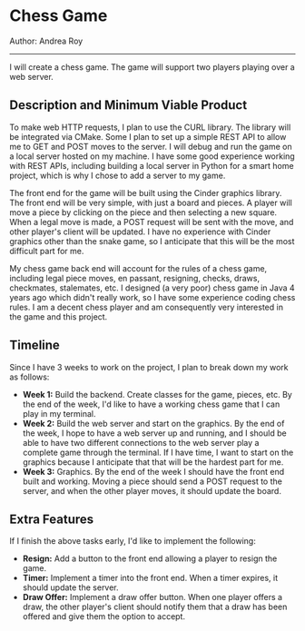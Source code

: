 # Chess Game

Author: Andrea Roy

---
I will create a chess game. The game will support two players playing over a web server.

## Description and Minimum Viable Product
To make web HTTP requests, I plan to use the CURL library. The library will be integrated via CMake. Some I plan to set up a simple REST API to allow me to GET and POST moves to the server. I will debug and run the game on a local server hosted on my machine. I have some good experience working with REST APIs, including building a local server in Python for a smart home project, which is why I chose to add a server to my game.

The front end for the game will be built using the Cinder graphics library. The front end will be very simple, with just a board and pieces. A player will move a piece by clicking on the piece and then selecting a new square. When a legal move is made, a POST request will be sent with the move, and other player's client will be updated. I have no experience with Cinder graphics other than the snake game, so I anticipate that this will be the most difficult part for me.

My chess game back end will account for the rules of a chess game, including legal piece moves, en passant, resigning, checks, draws, checkmates, stalemates, etc. I designed (a very poor) chess game in Java 4 years ago which didn't really work, so I have some experience coding chess rules. I am a decent chess player and am consequently very interested in the game and this project.

## Timeline 
Since I have 3 weeks to work on the project, I plan to break down my work as follows:
- <b>Week 1:</b> Build the backend. Create classes for the game, pieces, etc. By the end of the week, I'd like to have a working chess game that I can play in my terminal.
- <b>Week 2:</b> Build the web server and start on the graphics. By the end of the week, I hope to have a web server up and running, and I should be able to have two different connections to the web server play a complete game through the terminal. If I have time, I want to start on the graphics because I anticipate that that will be the hardest part for me.
- <b>Week 3:</b> Graphics. By the end of the week I should have the front end built and working. Moving a piece should send a POST request to the server, and when the other player moves, it should update the board.

## Extra Features
If I finish the above tasks early, I'd like to implement the following:
- <b>Resign:</b> Add a button to the front end allowing a player to resign the game.
- <b>Timer:</b> Implement a timer into the front end. When a timer expires, it should update the server.
- <b>Draw Offer:</b> Implement a draw offer button. When one player offers a draw, the other player's client should notify them that a draw has been offered and give them the option to accept.
